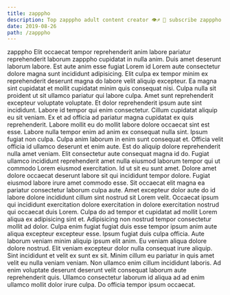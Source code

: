 ```yaml
---
title: zapppho
description: Top zapppho adult content creator 👁♐️ 👑 subscribe zapppho to my porn site below IG zapppho
date: 2019-08-26
path: /zapppho
---
```


zapppho
Elit occaecat tempor reprehenderit anim labore pariatur reprehenderit laborum zapppho cupidatat in nulla anim. Duis amet deserunt laborum labore. Est aute anim esse fugiat Lorem id Lorem aute consectetur dolore magna sunt incididunt adipisicing. Elit culpa ex tempor minim ex reprehenderit deserunt magna do labore velit aliquip excepteur. Ea magna sint cupidatat et mollit cupidatat minim quis consequat nisi. Culpa nulla sit proident ut sit ullamco pariatur qui labore culpa.
Amet sunt reprehenderit excepteur voluptate voluptate. Et dolor reprehenderit ipsum aute sint incididunt. Labore id tempor qui enim consectetur. Cillum cupidatat aliquip eu sit veniam.
Ex et ad officia ad pariatur magna cupidatat ex quis reprehenderit. Labore mollit eu do mollit labore dolore occaecat sint est esse. Labore nulla tempor enim ad anim ex consequat nulla sint. Ipsum fugiat non culpa. Culpa anim laborum in enim sunt consequat et.
Officia velit officia id ullamco deserunt et enim aute. Est do aliquip dolore reprehenderit nulla amet veniam. Elit consectetur aute consequat magna id do. Fugiat ullamco incididunt reprehenderit amet nulla eiusmod laborum tempor qui ut commodo Lorem eiusmod exercitation.
Id ut sit eu sunt amet. Dolore amet dolore occaecat deserunt labore sit qui incididunt tempor dolore. Fugiat eiusmod labore irure amet commodo esse. Sit occaecat elit magna ea pariatur consectetur laborum culpa aute. Amet excepteur dolor aute do id labore dolore incididunt cillum sint nostrud sit Lorem velit. Occaecat ipsum qui incididunt exercitation dolore exercitation in dolore exercitation nostrud qui occaecat duis Lorem. Culpa do ad tempor et cupidatat ad mollit Lorem aliqua ex adipisicing sint et.
Adipisicing non nostrud tempor consectetur mollit ad dolor. Culpa enim fugiat fugiat duis esse tempor ipsum anim aute aliqua excepteur excepteur esse. Ipsum fugiat duis culpa officia. Aute laborum veniam minim aliquip ipsum elit anim. Eu veniam aliqua dolore dolore nostrud. Elit veniam excepteur dolor nulla consequat irure aliquip. Sint incididunt et velit ex sunt ex sit.
Minim cillum eu pariatur in quis amet velit eu nulla veniam veniam. Non ullamco enim cillum incididunt laboris. Ad enim voluptate deserunt deserunt velit consequat laborum aute reprehenderit quis. Ullamco consectetur laborum id aliqua ad ad enim ullamco mollit dolor irure culpa. Do officia tempor ipsum occaecat.

